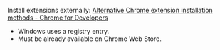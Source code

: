 Install extensions externally:
[Alternative Chrome extension installation methods - Chrome for Developers](https://developer.chrome.com/docs/extensions/mv3/external_extensions/)
- Windows uses a registry entry.
- Must be already available on Chrome Web Store.